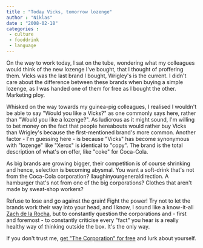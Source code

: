```yaml
---
title : "Today Vicks, tomorrow lozenge"
author : "Niklas"
date : "2008-02-18"
categories : 
 - culture
 - fooddrink
 - language
---
```


On the way to work today, I sat on the tube, wondering what my colleagues would think of the new lozenge I've bought, that I thought of proffering them. Vicks was the last brand I bought, Wrigley's is the current. I didn't care about the difference between these brands when buying a simple lozenge, as I was handed one of them for free as I bought the other. Marketing ploy.

Whisked on the way towards my guinea-pig colleagues, I realised I wouldn't be able to say "Would you like a Vicks?" as one commonly says here, rather than "Would you like a lozenge?". As ludicrous as it might sound, I'm willing to bet money on the fact that people hereabouts would rather buy Vicks than Wrigley's because the first-mentioned brand's more common. Another factor - I'm guessing here - is because "Vicks" has become synonymous with "lozenge" like "Xerox" is identical to "copy". The brand is the total description of what's on offer, like "coke" for Coca-Cola.

As big brands are growing bigger, their competition is of course shrinking and hence, selection is becoming abysmal. You want a soft-drink that's not from the Coca-Cola corporation? Ilaughinyourgeneraldirection. A hamburger that's not from one of the big corporations? Clothes that aren't made by sweat-shop workers?

Refuse to lose and go against the grain! Fight the power! Try not to let the brands work their way into your head, and I know, I sound like a know-it-all [Zach de la Rocha](http://en.wikipedia.org/wiki/Zack_de_la_Rocha), but to constantly question the corporations and - first and foremost - to constantly criticise every "fact" you hear is a really healthy way of thinking outside the box. It's the only way.

If you don't trust me, [get "The Corporation" for free](https://niklasblog.com/?p=1115) and lurk about yourself.
